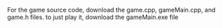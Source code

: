 For the game source code, download the game.cpp, gameMain.cpp, and game.h files. to just play it, download the gameMain.exe file
